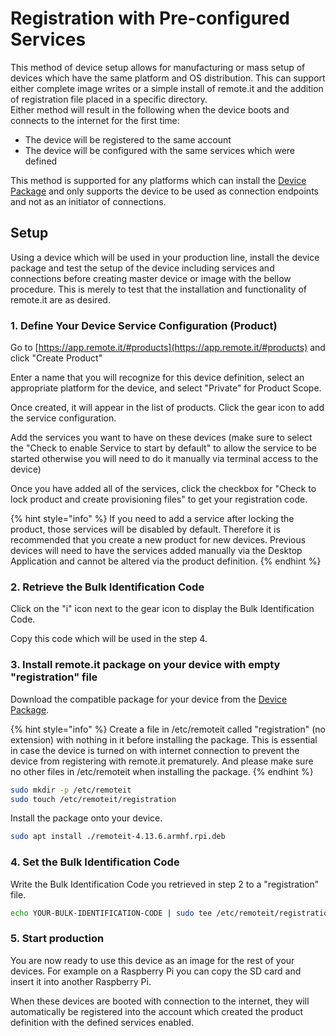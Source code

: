 # Registration with Pre-configured Services

This method of device setup allows for manufacturing or mass setup of devices which have the same platform and OS distribution. This can support either complete image writes or a simple install of remote.it and the addition of registration file placed in a specific directory.\
Either method will result in the following when the device boots and connects to the internet for the first time:

* The device will be registered to the same account
* The device will be configured with the same services which were defined

This method is supported for any platforms which can install the [Device Package](../software/device-package/supported-platforms.md#device\_package\_supported\_platforms) and only supports the device to be used as connection endpoints and not as an initiator of connections.

## Setup

Using a device which will be used in your production line, install the device package and test the setup of the device including services and connections before creating master device or image with the bellow procedure. This is merely to test that the installation and functionality of remote.it are as desired.&#x20;

### 1. Define Your Device Service Configuration (Product)

Go to [https://app.remote.it/#products](https://app.remote.it/#products) and click "Create Product"

Enter a name that you will recognize for this device definition, select an appropriate platform for the device, and select "Private" for Product Scope.

Once created, it will appear in the list of products. Click the gear icon to add the service configuration.

Add the services you want to have on these devices (make sure to select the "Check to enable Service to start by default" to allow the service to be started otherwise you will need to do it manually via terminal access to the device)

Once you have added all of the services, click the checkbox for "Check to lock product and create provisioning files" to get your registration code.

{% hint style="info" %}
If you need to add a service after locking the product, those services will be disabled by default. Therefore it is recommended that you create a new product for new devices. Previous devices will need to have the services added manually via the Desktop Application and cannot be altered via the product definition.
{% endhint %}

### 2. Retrieve the Bulk Identification Code

Click on the "i" icon next to the gear icon to display the Bulk Identification Code.&#x20;

Copy this code which will be used in the step 4.

### 3. Install remote.it package on your device with empty "registration" file

Download the compatible package for your device from the [Device Package](../software/device-package/installation.md#supported-platforms).

{% hint style="info" %}
Create a file in /etc/remoteit called "registration" (no extension) with nothing in it before installing the package. This is essential in case the device is turned on with internet connection to prevent the device from registering with remote.it prematurely. And please make sure no other files in /etc/remoteit when installing the package.
{% endhint %}

```bash
sudo mkdir -p /etc/remoteit
sudo touch /etc/remoteit/registration 
```

Install the package onto your device.

```bash
sudo apt install ./remoteit-4.13.6.armhf.rpi.deb
```

### 4. Set the Bulk Identification Code

Write the Bulk Identification Code you retrieved in step 2 to a "registration" file.

```bash
echo YOUR-BULK-IDENTIFICATION-CODE | sudo tee /etc/remoteit/registration
```

### 5. Start production

You are now ready to use this device as an image for the rest of your devices. For example on a Raspberry Pi you can copy the SD card and insert it into another Raspberry Pi.

When these devices are booted with connection to the internet, they will automatically be registered into the account which created the product definition with the defined services enabled.

&#x20;







####



